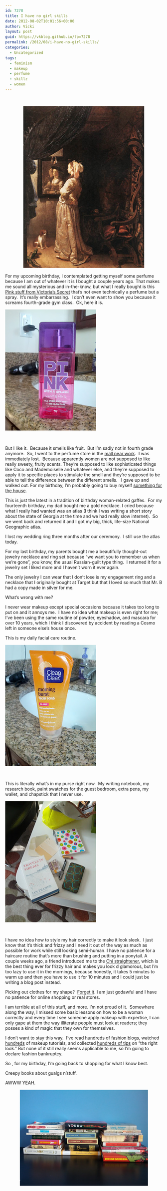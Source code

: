```yaml
---
id: 7278
title: I have no girl skills
date: 2012-08-02T10:01:56+00:00
author: Vicki
layout: post
guid: https://vkblog.github.io/?p=7278
permalink: /2012/08/i-have-no-girl-skills/
categories:
  - Uncategorized
tags:
  - feminism
  - makeup
  - perfume
  - skillz
  - women
---
```

&nbsp;

<p style="text-align: center;">
  <a href="https://raw.githubusercontent.com/vkblog/vkblog.github.io/master/public/img/2012/08/Woman-before-the-Mirror.jpeg"><img class="aligncenter  wp-image-7282" title="Woman-before-the-Mirror" src="https://raw.githubusercontent.com/vkblog/vkblog.github.io/master/public/img/2012/08/Woman-before-the-Mirror.jpeg" alt="" width="388" height="519" /></a>
</p>

For my upcoming birthday, I contemplated getting myself some perfume because I am out of whatever it is I bought a couple years ago. That makes me sound all mysterious and in-the-know, but what I really bought is this <a href="http://www.victoriassecret.com/beauty/mists/fragrance-mist-victorias-secret-pink?ProductID=4852&CatalogueType=OLS" target="_blank">Pink stuff from Victoria&#8217;s Secret</a> that&#8217;s not even technically a perfume but a spray.  It&#8217;s really embarrassing.  I don&#8217;t even want to show you because it screams fourth-grade gym class.  Ok, here it is.

[<img class="aligncenter size-full wp-image-7281" title="IMG_20120802_073646" src="https://raw.githubusercontent.com/vkblog/vkblog.github.io/master/public/img/2012/08/IMG_20120802_073646.jpeg" alt="" width="291" height="388" />](https://raw.githubusercontent.com/vkblog/vkblog.github.io/master/public/img/2012/08/IMG_20120802_073646.jpeg)

&nbsp;

But I like it.  Because it smells like fruit.  But I&#8217;m sadly not in fourth grade anymore.  So, I went to the perfume store in the <a href="http://www.shopsatliberty.com/" target="_blank">mall near work</a>.  I was immediately lost.  Because apparently women are not supposed to like really sweety, fruity scents. They&#8217;re supposed to like sophisticated things like Coco and Mademoiselle and whatever else, and they&#8217;re supposed to apply it to specific places to stimulate the smell and they&#8217;re supposed to be able to tell the difference between the different smells.   I gave up and walked out. For my birthday, I&#8217;m probably going to buy myself <a href="http://www.amazon.com/DwellStudio-Zig-Lapis-Runner-9-Feet/dp/B0070UDLXG/ref=sr_1_31?s=home-garden&ie=UTF8&qid=1343602845&sr=1-31" target="_blank">something for the house</a>.

This is just the latest in a tradition of birthday woman-related gaffes.  For my fourteenth birthday, my dad bought me a gold necklace. I cried because what I really had wanted was an atlas (I think I was writing a short story about the state of Georgia at the time and we had really slow internet).  So we went back and returned it and I got my big, thick, life-size National Geographic atlas.

I lost my wedding ring three months after our ceremony.  I still use the atlas today.

For my last birthday, my parents bought me a beautifully thought-out jewelry necklace and ring set because &#8220;we want you to remember us when we&#8217;re gone&#8221;, you know, the usual Russian-guilt type thing.  I returned it for a jewelry set I liked more and I haven&#8217;t worn it ever again.

The only jewelry I can wear that I don&#8217;t lose is my engagement ring and a necklace that I originally bought at Target but that I loved so much that Mr. B had a copy made in silver for me.

What&#8217;s wrong with me?

I never wear makeup except special occasions because it takes too long to put on and it annoys me.  I have no idea what makeup is even right for me; I&#8217;ve been using the same routine of powder, eyeshadow, and mascara for over 10 years, which I think I discovered by accident by reading a Cosmo left in someone else&#8217;s house once.

This is my daily facial care routine.

[<img class="aligncenter size-full wp-image-7279" title="IMG_20120802_073659" src="https://raw.githubusercontent.com/vkblog/vkblog.github.io/master/public/img/2012/08/IMG_20120802_073659.jpeg" alt="" width="291" height="388" />](https://raw.githubusercontent.com/vkblog/vkblog.github.io/master/public/img/2012/08/IMG_20120802_073659.jpeg)

&nbsp;

This is literally what&#8217;s in my purse right now.  My writing notebook, my research book, paint swatches for the guest bedroom, extra pens, my wallet, and chapstick that I never use.

[<img class="aligncenter size-full wp-image-7283" title="IMG_20120802_073614" src="https://raw.githubusercontent.com/vkblog/vkblog.github.io/master/public/img/2012/08/IMG_20120802_073614.jpeg" alt="" width="291" height="388" />](https://raw.githubusercontent.com/vkblog/vkblog.github.io/master/public/img/2012/08/IMG_20120802_073614.jpeg)

&nbsp;

I have no idea how to style my hair correctly to make it look sleek.  I just know that it&#8217;s thick and frizzy and I need it out of the way as much as possible for work while still looking semi-human. I have no patience for a haircare routine that&#8217;s more than brushing and putting in a ponytail. A couple weeks ago, a friend introduced me to the <a href="http://www.ulta.com/ulta/browse/productDetail.jsp?productId=xlsImpprod4060123" target="_blank">Chi straightener</a>, which is the best thing ever for frizzy hair and makes you look d glamorous, but I&#8217;m too lazy to use it in the mornings, because honestly, it takes 5 minutes to warm up and then you have to use it for 10 minutes and I could just be writing a blog post instead.

Picking out clothes for my shape?  <a href="https://vkblog.github.io/2010/09/please-help-me-look-less-like-gaga-and-more-like-coco/" target="_blank">Forget it</a>. I am just godawful and I have no patience for online shopping or real stores.

I am terrible at all of this stuff, and more. I&#8217;m not proud of it.  Somewhere along the way, I missed some basic lessons on how to be a woman correctly and every time I see someone apply makeup with expertise, I can only gape at them the way illiterate people must look at readers; they posses a kind of magic that they own for themselves.

I don&#8217;t want to stay this way.  I&#8217;ve read <a href="http://corporette.com/" target="_blank">hundreds</a> of <a href="http://frocksandfroufrou.com/" target="_blank">fashion</a> <a href="http://whatiwore2day.blogspot.com/" target="_blank">blogs</a>, watched <a href="https://www.google.com/search?sugexp=chrome,mod=2&sourceid=chrome&ie=UTF-8&q=youtube+makeup+tutorials" target="_blank">hundreds</a> of makeup tutorials, and collected <a href="http://www.amazon.com/Dress-Shaped-Dressing-Series-ebook/dp/B008JY6CQK" target="_blank">hundreds of tips</a> on &#8220;the right look.&#8221; But none of it still really seems applicable to me, so I&#8217;m going to declare fashion bankruptcy.

So , for my birthday, I&#8217;m going back to shopping for what I know best.

Creepy books about gualgs n&#8217;stuff.

AWWW YEAH.

<p style="text-align: center;">
  <a href="https://raw.githubusercontent.com/vkblog/vkblog.github.io/master/public/img/2012/08/IMG_20120802_081627.jpg"><img class="aligncenter  wp-image-7285" title="IMG_20120802_081627" src="https://raw.githubusercontent.com/vkblog/vkblog.github.io/master/public/img/2012/08/IMG_20120802_081627.jpg" alt="" width="411" height="308" /></a>
</p>

&nbsp;
